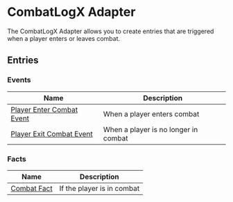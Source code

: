 # CombatLogX Adapter

The CombatLogX Adapter allows you to create entries that are triggered when a player enters or leaves combat.

## Entries

### Events

| Name                                                                                | Description                          |
|-------------------------------------------------------------------------------------|--------------------------------------|
| [Player Enter Combat Event](CombatLogXAdapter/entries/event/on_player_enter_combat) | When a player enters combat          |
| [Player Exit Combat Event](CombatLogXAdapter/entries/event/on_player_exit_combat)   | When a player is no longer in combat |

### Facts

| Name                                                      | Description                |
|-----------------------------------------------------------|----------------------------|
| [Combat Fact](CombatLogXAdapter/entries/fact/combat_fact) | If the player is in combat |